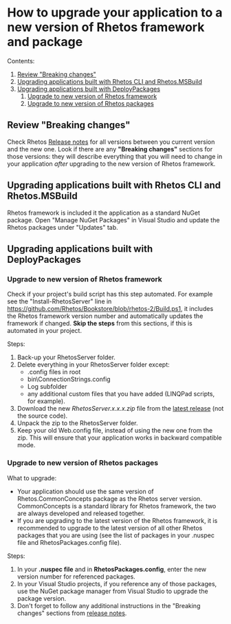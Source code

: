 # How to upgrade your application to a new version of Rhetos framework and package

Contents:

1. [Review "Breaking changes"](#review-breaking-changes)
2. [Upgrading applications built with Rhetos CLI and Rhetos.MSBuild](#upgrading-applications-built-with-rhetos-cli-and-rhetosmsbuild)
3. [Upgrading applications built with DeployPackages](#upgrading-applications-built-with-deploypackages)
   1. [Upgrade to new version of Rhetos framework](#upgrade-to-new-version-of-rhetos-framework)
   2. [Upgrade to new version of Rhetos packages](#upgrade-to-new-version-of-rhetos-packages)

## Review "Breaking changes"

Check Rhetos [Release notes](https://github.com/Rhetos/Rhetos/blob/master/ChangeLog.md)
for all versions between you current version and the new one.
Look if there are any **"Breaking changes"** sections for those versions:
they will describe everything that you will need to change in your application
*after* upgrading to the new version of Rhetos framework.

## Upgrading applications built with Rhetos CLI and Rhetos.MSBuild

Rhetos framework is included it the application as a standard NuGet package.
Open "Manage NuGet Packages" in Visual Studio and update the Rhetos packages under "Updates" tab.

## Upgrading applications built with DeployPackages

### Upgrade to new version of Rhetos framework

Check if your project's build script has this step automated.
For example see the "Install-RhetosServer" line in
<https://github.com/Rhetos/Bookstore/blob/rhetos-2/Build.ps1>,
it includes the Rhetos framework version number
and automatically updates the framework if changed.
**Skip the steps** from this sections, if this is automated in your project.

Steps:

1. Back-up your RhetosServer folder.
2. Delete everything in your RhetosServer folder except:
   * .config files in root
   * bin\ConnectionStrings.config
   * Log subfolder
   * any additional custom files that you have added (LINQPad scripts, for example).
3. Download the new *RhetosServer.x.x.x.zip* file from the
   [latest release](https://github.com/Rhetos/Rhetos/releases) (not the source code).
4. Unpack the zip to the RhetosServer folder.
5. Keep your old Web.config file, instead of using the new one from the zip.
   This will ensure that your application works in backward compatible mode.

### Upgrade to new version of Rhetos packages

What to upgrade:

* Your application should use the same version of Rhetos.CommonConcepts package as
  the Rhetos server version. CommonConcepts is a standard library for Rhetos framework,
  the two are always developed and released together.
* If you are upgrading to the latest version of the Rhetos framework,
  it is recommended to upgrade to the latest version of all other Rhetos packages
  that you are using (see the list of packages in your .nuspec file
  and RhetosPackages.config file).

Steps:

1. In your **.nuspec file** and in **RhetosPackages.config**, enter the new version number
   for referenced packages.
2. In your Visual Studio projects, if you reference any of those packages,
   use the NuGet package manager from Visual Studio to upgrade the package version.
3. Don't forget to follow any additional instructions in the "Breaking changes"
   sections from [release notes](https://github.com/Rhetos/Rhetos/blob/master/ChangeLog.md).
